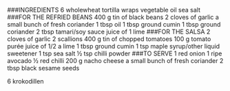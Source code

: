 ###INGREDIENTS
6 wholewheat tortilla wraps
vegetable oil
sea salt
###FOR THE REFRIED BEANS
400 g tin of black beans
2 cloves of garlic
a small bunch of fresh coriander
1 tbsp oil
1 tbsp ground cumin
1 tbsp ground coriander
2 tbsp tamari/soy sauce
juice of 1 lime
###FOR THE SALSA
2 cloves of garlic
2 scallions
400 g tin of chopped tomatoes
100 g tomato purée
juice of 1/2 a lime
1 tbsp ground cumin
1 tsp maple syrup/other liquid sweetener
1 tsp sea salt
½ tsp chilli powder
###TO SERVE
1 red onion
1 ripe avocado
½ red chilli
200 g nacho cheese
a small bunch of fresh coriander
2 tbsp black sesame seeds

6 krokodillen
